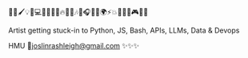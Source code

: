 🎨✨🖌️💡🌱💻🔮🚀🌟💫🔥💪🏽🎶🎉🎧🕺🏾🌍⚡💥🧠🔧👾🎮🌈💖

Artist getting stuck-in to Python, JS, Bash, APIs, LLMs, Data & Devops

HMU 🔗joslinrashleigh@gmail.com ✨✨✨

<!---
HastarTara/HastarTara is a ✨ special ✨ repository because its `README.md` (this file) appears on your GitHub profile.
You can click the Preview link to take a look at your changes.
--->

